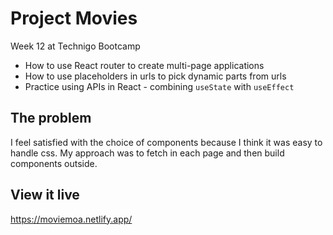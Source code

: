 # Project Movies

Week 12 at Technigo Bootcamp
- How to use React router to create multi-page applications
- How to use placeholders in urls to pick dynamic parts from urls
- Practice using APIs in React - combining `useState` with `useEffect`

## The problem

I feel satisfied with the choice of components because I think it was easy to handle css. My approach was to fetch in each page and then build components outside.

## View it live

https://moviemoa.netlify.app/

